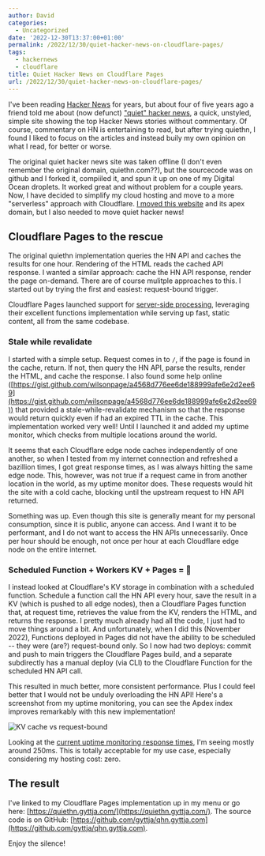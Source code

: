 ```yaml
---
author: David
categories:
  - Uncategorized
date: '2022-12-30T13:37:00+01:00'
permalink: /2022/12/30/quiet-hacker-news-on-cloudflare-pages/
tags:
  - hackernews
  - cloudflare
title: Quiet Hacker News on Cloudflare Pages
url: /2022/12/30/quiet-hacker-news-on-cloudflare-pages/
---
```


I've been reading [Hacker News](https://news.ycombinator.com/) for years, but about four of five years ago a friend told me about (now defunct) ["quiet" hacker news](https://github.com/DylanGraham/quiet-hacker-news), a quick, unstyled, simple site showing the top Hacker News stories without commentary. Of course, commentary on HN is entertaining to read, but after trying quiethn, I found I liked to focus on the articles and instead buily my own opinion on what I read, for better or worse.

<!--more-->

The original quiet hacker news site was taken offline (I don't even remember the original domain, quiethn.com??), but the sourcecode was on github and I forked it, compiiled it, and spun it up on one of my Digital Ocean droplets. It worked great and without problem for a couple years. Now, I have decided to simplify my cloud hosting and move to a more "serverless" approach with Cloudflare. [I moved this website](/2022/12/28/well-hello-there-cloudflare/) and its apex domain, but I also needed to move quiet hacker news!

## Cloudflare Pages to the rescue

The original quiethn implementation queries the HN API and caches the results for one hour. Rendering of the HTML reads the cached API response. I wanted a similar approach: cache the HN API response, render the page on-demand. There are of course mulitple approaches to this. I started out by trying the first and easiest: request-bound trigger.

Cloudflare Pages launched support for [server-side processing](https://developers.cloudflare.com/pages/platform/functions/), leveraging their excellent functions implementation while serving up fast, static content, all from the same codebase.

### Stale while revalidate

I started with a simple setup. Request comes in to `/`, if the page is found in the cache, return. If not, then query the HN API, parse the results, render the HTML, and cache the response. I also found some help online ([https://gist.github.com/wilsonpage/a4568d776ee6de188999afe6e2d2ee69](https://gist.github.com/wilsonpage/a4568d776ee6de188999afe6e2d2ee69)) that provided a stale-while-revalidate mechanism so that the response would return quickly even if had an expired TTL in the cache. This implementation worked very well! Until I launched it and added my uptime monitor, which checks from multiple locations around the world.

It seems that each Cloudflare edge node caches independently of one another, so when I tested from my internet connection and refreshed a bazillion times, I got great response times, as I was always hitting the same edge node. This, however, was not true if a request came in from another location in the world, as my uptime monitor does. These requests would hit the site with a cold cache, blocking until the upstream request to HN API returned.

Something was up. Even though this site is generally meant for my personal consumption, since it is public, anyone can access. And I want it to be performant, and I do not want to access the HN APIs unnecessarily. Once per hour should be enough, not once per hour at each Cloudflare edge node on the entire internet.

### Scheduled Function + Workers KV + Pages = 🫶

I instead looked at Cloudflare's KV storage in combination with a scheduled function. Schedule a function call the HN API every hour, save the result in a KV (which is pushed to all edge nodes), then a Cloudflare Pages function that, at request time, retrieves the value from the KV, renders the HTML, and returns the response. I pretty much already had all the code, I just had to move things around a bit. And unfortunately, when I did this (November 2022), Functions deployed in Pages did not have the ability to be scheduled -- they were (are?) request-bound only. So I now had two deploys: commit and push to main triggers the Cloudflare Pages build, and a separate subdirectly has a manual deploy (via CLI) to the Cloudflare Function for the scheduled HN API call.

This resulted in much better, more consistent performance. Plus I could feel better that I would not be unduly overloading the HN API! Here's a screenshot from my uptime monitoring, you can see the Apdex index improves remarkably with this new implementation!

![KV cache vs request-bound](/images/2022/12/qhn-updown.png)

Looking at the [current uptime monitoring response times](https://updown.io/jfei), I'm seeing mostly around 250ms. This is totally acceptable for my use case, especially considering my hosting cost: zero.

## The result

I've linked to my Cloudflare Pages implementation up in my menu or go here: [https://quiethn.gyttja.com/](https://quiethn.gyttja.com/). The source code is on GitHub: [https://github.com/gyttja/qhn.gyttja.com](https://github.com/gyttja/qhn.gyttja.com).

Enjoy the silence!
